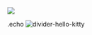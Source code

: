 <div>
  <img style="100%" src="https://capsule-render.vercel.app/api?type=waving&height=100&section=header&reversal=false&fontSize=70&fontColor=FFFFFF&fontAlign=50&fontAlignY=50&stroke=-&descSize=20&descAlign=50&descAlignY=50&color=ffd6e4"  />
</div>

.echo              ![divider-hello-kitty](https://github.com/user-attachments/assets/4a279be4-f2cb-40f7-9b76-03d42b5694e2)
